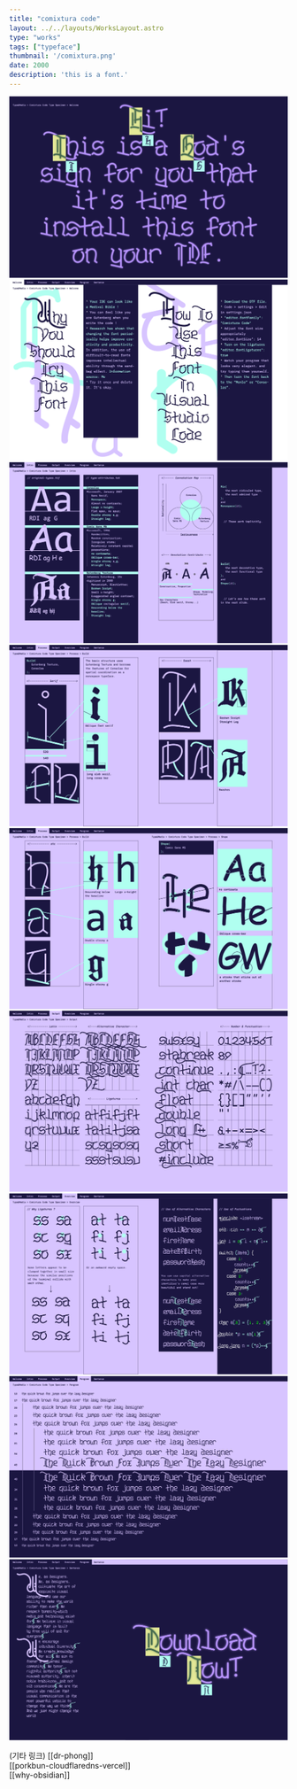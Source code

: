 ```yaml
---
title: "comixtura code"
layout: ../../layouts/WorksLayout.astro
type: "works"
tags: ["typeface"]
thumbnail: '/comixtura.png'
date: 2000
description: 'this is a font.'
---
```


![comixtura-code](../../images/comixtura-code.png)
![comixtura-code_1](../../images/comixtura-code_1.png)
![comixtura-code_2](../../images/comixtura-code_2.png)
![comixtura-code_3](../../images/comixtura-code_3.png)
![comixtura-code_4](../../images/comixtura-code_4.png)
![comixtura-code_5](../../images/comixtura-code_5.png)
![comixtura-code_6](../../images/comixtura-code_6.png)
![comixtura-code_7](../../images/comixtura-code_7.png)
![comixtura-code_8](../../images/comixtura-code_8.png)


(기타 링크)
[[dr-phong]]  
[[porkbun-cloudflaredns-vercel]]  
[[why-obsidian]]